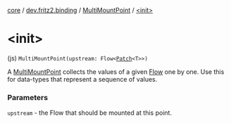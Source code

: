 [core](../../index.md) / [dev.fritz2.binding](../index.md) / [MultiMountPoint](index.md) / [&lt;init&gt;](./-init-.md)

# &lt;init&gt;

(js) `MultiMountPoint(upstream: Flow<`[`Patch`](../-patch/index.md)`<T>>)`

A [MultiMountPoint](index.md) collects the values of a given [Flow](#) one by one. Use this for data-types that represent a sequence of values.

### Parameters

`upstream` - the Flow that should be mounted at this point.